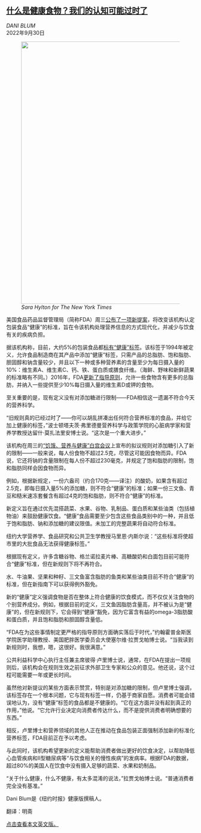 <!--1664521622000-->
[什么是健康食物？我们的认知可能过时了](https://cn.nytimes.com/health/20220930/fda-healthy-food/)
------

<address>DANI BLUM</address><time pudate="2022-09-30 02:50:34" datetime="2022-09-30 02:50:34">2022年9月30日</time><figure><img src="https://images.weserv.nl/?url=static01.nyt.com/images/2022/09/29/multimedia/29WELL-FDA-HEALTHY1-1-54a8/29WELL-FDA-HEALTHY1-1-54a8-master1050.jpg" width="1050" height="700"><figcaption> <cite>Sara Hylton for The New York Times</cite></figcaption></figure><section><p>美国食品药品监督管理局（简称FDA）周三<a rel="noopener noreferrer" target="_blank" href="https://www.fda.gov/news-events/press-announcements/fda-proposes-updated-definition-healthy-claim-food-packages-help-improve-diet-reduce-chronic-disease">公布了一项新提案</a>，将改变该机构认定包装食品“健康”的标准，旨在令该机构处理营养信息的方式现代化，并减少与饮食有关的疾病负担。</p><p>据该机构称，目前，大约5%的包装食品都<a rel="noopener noreferrer" target="_blank" href="https://www.fda.gov/food/food-labeling-nutrition/use-term-healthy-food-labeling">标有“健康”标签</a>。该标签于1994年被定义，允许食品制造商在其产品中添加“健康”标签，只需产品的总脂肪、饱和脂肪、胆固醇和钠含量较少，并且以下一种或多种营养素的含量至少为每日摄入量的10%：维生素A、维生素C、钙、铁、蛋白质或膳食纤维。（海鲜、野味和新鲜蔬果的标准略有不同。）2016年，FDA<a rel="noopener noreferrer" target="_blank" href="https://www.fda.gov/regulatory-information/search-fda-guidance-documents/guidance-industry-use-term-healthy-labeling-human-food-products">更新了指导原则</a>，允许一些食物含有更多的总脂肪，并纳入一些提供至少10%每日摄入量的维生素D或钾的食物。</p><p>至关重要的是，现有定义没有对添加糖进行限制——FDA相信这一遗漏不符合今天的营养科学。</p><p>“旧规则真的已经过时了——你可以胡乱拼凑出任何符合营养标准的食品，并给它加上健康的标签，”波士顿塔夫茨·弗里德曼营养科学与政策学院的心脏病学家和营养学教授达留什·莫扎法里安博士说。“这次是一个重大进步。”</p><p>该机构在周三的<a href="https://www.nytimes.com/2022/09/28/us/politics/biden-hunger-summit.html">“饥饿、营养与健康”白宫会议</a>上宣布的拟议规则对添加糖引入了新的限制——一般来说，每人份食物不超过2.5克，尽管这可能因食物而异。FDA说，它还将钠的含量限制在每人份不超过230毫克，并规定了饱和脂肪的限制，饱和脂肪同样会因食物而异。</p><p>例如，根据新规定，一份六盎司（约合170克——译注）的酸奶，如果含有超过2.5克，即每日摄入量5%的添加糖，则不符合“健康”的标准；如果一份三文鱼、青豆和糙米速冻套餐含有超过4克的饱和脂肪，则不符合“健康”的标准。</p><p>新定义旨在通过优先混搭蔬菜、水果、谷物、乳制品、蛋白质和某些油类（包括植物油）来鼓励健康饮食。“健康”食品需要至少包含这些食品类别中的一种，并且低于饱和脂肪、钠和添加糖的建议限值。未加工的完整蔬果将自动符合标准。</p><p>纽约大学营养学、食品研究和公共卫生学教授马里恩·内斯尔说：“这些标准将使超市里的大批食品无法获得健康标签。”</p><p>根据现有定义，许多含糖谷物、格兰诺拉麦片棒、高糖酸奶和白面包目前可能符合“健康”标准，但在新规则下将不再符合。</p><p>水、牛油果、坚果和种籽、三文鱼富含脂肪的鱼类和某些油类目前不符合“健康”的标准，但在新指南下可以获得例外豁免。</p><p>新的“健康”定义强调食物是否在整体上符合健康的饮食模式，而不仅仅关注食物的个别营养成分。例如，根据目前的定义，三文鱼因脂肪含量高，并不被认为是“健康”的，但在新规则下，它会得到“健康”豁免，因为它富含有益的omega-3脂肪酸和蛋白质，并且饱和脂肪和胆固醇含量低。</p><p>“FDA在为这些事情制定更严格的指导原则方面确实落后于时代，”约翰霍普金斯医学院医学助理教授、美国肥胖医学委员会大使塞尔维·拉贾戈帕博士说。“当我读到新规则时，我想，嗯，这很好。我很满意。”</p><p>公共利益科学中心执行主任兼主席彼得·卢里博士说，通常，在FDA在提出一项规则后，该机构会在规则生效之前征求外部卫生专家和公众的意见。他还说，这个过程可能需要一年或更长时间。</p><p>虽然他对新提议的某些方面表示赞赏，特别是对添加糖的限制，但卢里博士强调，该标签存在一个根本问题，它与现有标签一样，仍基于商家自愿。消费者可能会错误地认为，没有“健康”标签的食品都是不健康的。“它在这方面并没有起到真正的作用，”他说。“它允许行业决定向消费者传达什么，而不是提供消费者明确想要的东西。”</p><p>相反，卢里博士和营养领域的其他人正在推动在食品包装正面强制添加新的标准化营养标签，FDA目前正在予以考虑。</p><p>与此同时，该机构希望更新的定义能帮助消费者做出更好的饮食决定，以帮助降低心血管疾病和II型糖尿病等“与饮食相关的慢性疾病”的发病率。根据FDA的数据，超过80%的美国人在饮食中没有摄入足够的蔬菜、水果和奶制品。</p><p>“关于什么健康，什么不健康，有太多混淆的说法，”拉贾戈帕博士说。“普通消费者完全没有基准。”</p></section><footer><p>Dani Blum是《纽约时报》健康版撰稿人。</p><p>翻译：明斋</p><p><a rel="nofollow" target="_blank" href="https://www.nytimes.com/2022/09/29/well/fda-healthy-food.html" title="Link: https://www.nytimes.com/2022/09/29/well/fda-healthy-food.html">点击查看本文英文版。</a></p></footer>
